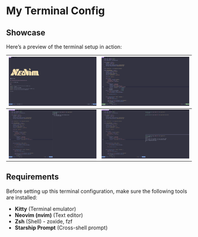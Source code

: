 # My Terminal Config  

## Showcase  
Here’s a preview of the terminal setup in action:  

| ![Terminal Showcase 1](./images/01.png) |![Terminal Showcase 2](./images/02.png) |  
|-----------------------------------------|-----------------------------------------|  
| ![Terminal Showcase 3](./images/03.png) | ![Terminal Showcase 4](./images/04.png) |  

## Requirements  
Before setting up this terminal configuration, make sure the following tools are installed:  

- **Kitty** (Terminal emulator)  
- **Neovim (nvim)** (Text editor)  
- **Zsh** (Shell) - zoxide, fzf  
- **Starship Prompt** (Cross-shell prompt)  
